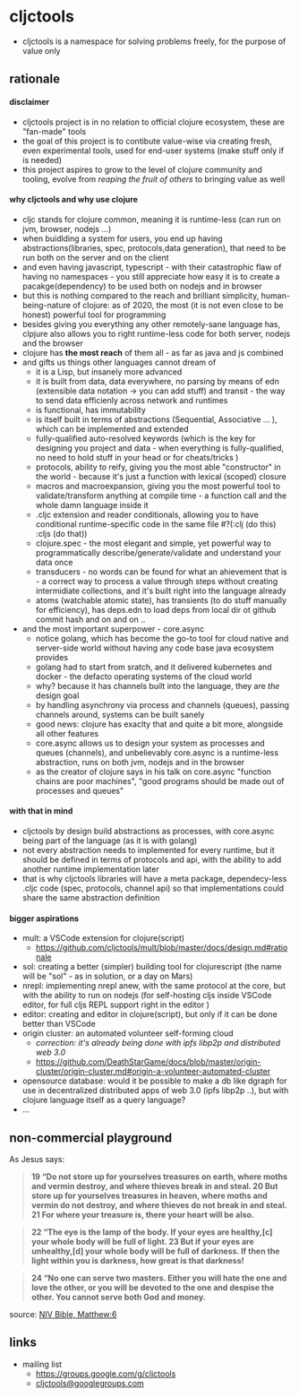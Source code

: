 # cljctools

- cljctools is a namespace for solving problems freely, for the purpose of value only  

## rationale

#### disclaimer

  - cljctools project is in no relation to official clojure ecosystem, these are "fan-made" tools
  - the goal of this project is to contibute value-wise via creating fresh, even experimental tools, used for end-user systems (make stuff only if is needed)
  - this project aspires to grow to the level of clojure community and tooling, evolve from *reaping the fruit of others* to bringing value as well

#### why cljctools and why use clojure

- cljc stands for clojure common, meaning it is runtime-less (can run on jvm, browser, nodejs ...)
- when buidlding a system for users, you end up having abstractions(libraries, spec, protocols,data generation), that need to be run both on the server and on the client
- and even having javascript, typescript - with their catastrophic flaw of having no namespaces - you still appreciate how easy it is to create a pacakge(dependency) to be used both on nodejs and in browser
- but this is nothing compared to the reach and brilliant simplicity, human-being-nature of clojure: as of 2020, the most (it is not even close to be honest) powerful tool for programming
- besides giving you everything any other remotely-sane language has, clpjure also allows you to right runtime-less code for both server, nodejs and the browser
- clojure has **the most reach** of them all - as far as java and js combined
- and gifts us things other languages cannot dream of
  - it is a Lisp, but insanely more advanced
  - it is built from data, data everywhere, no parsing by means of edn (extensible data notation -> you can add stuff) and transit - the way to send data efficienly across network and runtimes
  - is functional, has immutability
  - is itself built in terms of abstractions (Sequential, Associative ... ), which can be implemented and extended
  - fully-qualified auto-resolved keywords (which is the key for designing you project and data - when everything is fully-qualified, no need to hold stuff in your head or for cheats/tricks )
  - protocols, ability to reify, giving you the most able "constructor" in the world - because it's just a function with lexical (scoped) closure 
  - macros and macroexpansion, giving you the most powerful tool to validate/transform anything at compile time - a function call and the whole damn language inside it
  - .cljc extension and reader conditionals, allowing you to have conditional runtime-specific code in the same file #?(:clj (do this) :cljs (do that))
  - clojure.spec - the most elegant and simple, yet powerful way to programmatically describe/generate/validate and understand your data once
  - transducers - no words can be found for what an ahievement that is - a correct way to process a value through steps without creating intermidiate collections, and it's built right into the language  already
  - atoms (watchable atomic state), has transients (to do stuff manually for efficiency), has deps.edn to load deps from local dir ot github commit hash and on and on ..
- and the most important superpower - core.async
  - notice golang, which has become the go-to tool for cloud native and server-side world without having any code base java ecosystem provides
  - golang had to start from sratch, and it delivered kubernetes and docker - the defacto operating systems of the cloud world
  - why? because it has channels built into the language, they are *the* design goal
  - by handling asynchrony via process and channels (queues), passing channels around, systems can be built sanely
  - good news: clojure has exaclty that and quite a bit more, alongside all other features
  - core.async allows us to design your system as processes and queues (channels), and unbelievably core.async is a runtime-less abstraction, runs on both jvm, nodejs and in the browser 
  - as the creator of clojure says in his talk on core.async "function chains are poor machines", "good programs should be made out of processes and queues"

#### with that in mind

  - cljctools by design build abstractions as processes, with core.async being part of the language (as it is with golang)
  - not every abstraction needs to implemented for every runtime, but it should be defined in terms of protocols and api, with the ability to add another runtime implementation later
  - that is why cljctools libraries will have a meta package, dependecy-less .cljc code (spec, protocols, channel api) so that implementations could share the same abstraction definition

#### bigger aspirations
  - mult: a VSCode extension for clojure(script) 
    - https://github.com/cljctools/mult/blob/master/docs/design.md#rationale
  - sol: creating a better (simpler) building tool for clojurescript (the name will be "sol" - as in solution, or a day on Mars)
  - nrepl: implementing nrepl anew, with the same protocol at the core, but with the ability to run on nodejs (for self-hosting cljs inside VSCode editor, for full cljs REPL support right in the editor )
  - editor: creating and editor in clojure(script), but only if it can be done better than VSCode
  - origin cluster: an automated volunteer self-forming cloud  
    - *correction: it's already being done with ipfs libp2p and distributed web 3.0*
    - https://github.com/DeathStarGame/docs/blob/master/origin-cluster/origin-cluster.md#origin-a-volunteer-automated-cluster
  - opensource database: would it be possible to make a db like dgraph for use in decentralized distributed apps of web 3.0 (ipfs libp2p ..), but with clojure language itself as a query language?
  - ...

## non-commercial playground

As Jesus says:

> <b>19 “Do not store up for yourselves treasures on earth, where moths and vermin destroy, and where thieves break in and steal. 20 But store up for yourselves treasures in heaven, where moths and vermin do not destroy, and where thieves do not break in and steal. 21 For where your treasure is, there your heart will be also.</b>

> <b>22 “The eye is the lamp of the body. If your eyes are healthy,[c] your whole body will be full of light. 23 But if your eyes are unhealthy,[d] your whole body will be full of darkness. If then the light within you is darkness, how great is that darkness!</b>

> <b>24 “No one can serve two masters. Either you will hate the one and love the other, or you will be devoted to the one and despise the other. You cannot serve both God and money.</b>

source: [NIV Bible, Matthew:6](https://www.biblica.com/bible/niv/matthew/6/)


## links
- mailing list
  - https://groups.google.com/g/cljctools
  - cljctools@googlegroups.com

